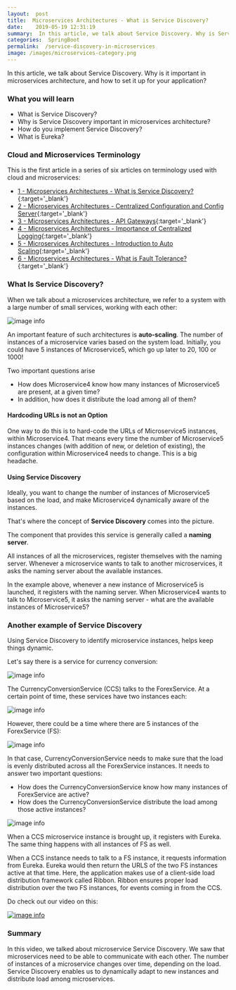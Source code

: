 ```yaml
---
layout:  post
title:  Microservices Architectures - What is Service Discovery?
date:    2019-05-19 12:31:19
summary:  In this article, we talk about Service Discovery. Why is Service Discovery important in microservices architecture, and how to set it up for your application.
categories:  SpringBoot
permalink:  /service-discovery-in-microservices
image: /images/microservices-category.png
---
```


In this article, we talk about Service Discovery. Why is it important in microservices architecture, and how to set it up for your application?

### What you will learn
- What is Service Discovery?
- Why is Service Discovery important in microservices architecture?
- How do you implement Service Discovery?
- What is Eureka?


### Cloud and Microservices Terminology

This is the first article in a series of six articles on terminology used with cloud and microservices:
- [1 - Microservices Architectures - What is Service Discovery?](/service-discovery-in-microservices){:target='_blank'}
- [2 - Microservices Architectures - Centralized Configuration and Config Server](/introduction-to-centralized-configuration-with-spring-cloud-config-server){:target='_blank'}
- [3 - Microservices Architectures - API Gateways](/introduction-to-api-gateways-with-microservices){:target='_blank'}
- [4 - Microservices Architectures - Importance of Centralized Logging](/introduction-to-centralized-logging-with-microservices){:target='_blank'}
- [5 - Microservices Architectures - Introduction to Auto Scaling](/introduction-to-auto-scaling-or-dynamic-scaling-in-cloud){:target='_blank'}
- [6 - Microservices Architectures - What is Fault Tolerance?](/fault-tolerance-in-microservices){:target='_blank'}


### What Is Service Discovery?

When we talk about a microservices architecture, we refer to a system with a large number of small services, working with each other:

![image info](/images/Capture-051-02.png)

An important feature of such architectures is **auto-scaling**. The number of instances of a microservice varies based on the system load. Initially, you could have 5 instances of Microservice5, which go up later to 20, 100 or 1000!  

Two important questions arise
- How does Microservice4 know how many instances of Microservice5 are present, at a given time? 
- In addition, how does it distribute the load among all of them?

#### Hardcoding URLs is not an Option

One way to do this is to hard-code the URLs of Microservice5 instances, within Microservice4. That means every time the number of Microservice5 instances changes (with addition of new, or deletion of existing), the configuration within Microservice4 needs to change. This is a big headache.

#### Using Service Discovery

Ideally, you want to change the number of instances of Microservice5 based on the load, and make Microservice4 dynamically aware of the instances. 

That's where the concept of **Service Discovery** comes into the picture. 

The component that provides this service is generally called a **naming server**. 

All instances of all the microservices, register themselves with the naming server. Whenever a microservice wants to talk to another microservices, it asks the naming server about the available instances.

In the example above, whenever a new instance of Microservice5 is launched, it registers with the naming server. When Microservice4 wants to talk to Microservice5, it asks the naming server - what are the available instances of Microservice5?


### Another example of Service Discovery

Using Service Discovery to identify microservice instances, helps keep things dynamic. 

Let's say there is a service for currency conversion:

![image info](/images/Capture-051-03.png)

The CurrencyConversionService (CCS) talks to the ForexService. At a certain point of time, these services have two instances each: 

![image info](/images/Capture-051-04.png)   

However, there could be a time where there are 5 instances of the ForexService (FS): 

![image info](/images/Capture-051-05.png)

In that case, CurrencyConversionService needs to make sure that the load is evenly distributed across all the ForexService instances. It needs to answer two important questions:

* How does the CurrencyConversionService know how many instances of ForexService are active?
* How does the CurrencyConversionService distribute the load among those active instances?

![image info](/images/Capture-051-06.png)

When a CCS microservice instance is brought up, it registers with Eureka. The same thing happens with all instances of FS as well. 

When a CCS instance needs to talk to a FS instance, it requests information from Eureka. Eureka would then return the URLS of the two FS instances active at that time. Here, the application makes use of a client-side load distribution framework called Ribbon. Ribbon ensures proper load distribution over the two FS instances, for events coming in from the CCS.

Do check out our video on this:

[![image info](/images/Capture-051-01.png)](https://www.youtube.com/watch?v=T36Usw_QbP0)

### Summary

In this video, we talked about microservice Service Discovery. We saw that microservices need to be able to communicate with each other. The number of instances of a microservice changes over time, depending on the load. Service Discovery enables us to dynamically adapt to new instances and distribute load among microservices.

